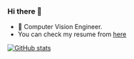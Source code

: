 ### Hi there 👋

- 🔭 Computer Vision Engineer.
- You can check my resume from [here](https://drive.google.com/file/d/14LFNwKUdESbY_JdjEF4gS4r3Y4ehf7y0/view?usp=sharing&embedded=true)

<!--
**fburak/fburak** is a ✨ _special_ ✨ repository because its `README.md` (this file) appears on your GitHub profile.

Here are some ideas to get you started:

- 🔭 I’m currently working on ...
- 🌱 I’m currently learning ...
- 👯 I’m looking to collaborate on ...
- 🤔 I’m looking for help with ...
- 💬 Ask me about ...
- 📫 How to reach me: ...
- 😄 Pronouns: ...
- ⚡ Fun fact: ...
-->

[![GitHub stats](https://github-readme-stats.vercel.app/api?username=fburak&count_private=true&show_icons=true)](https://github.com/fburak/github-readme-stats)

